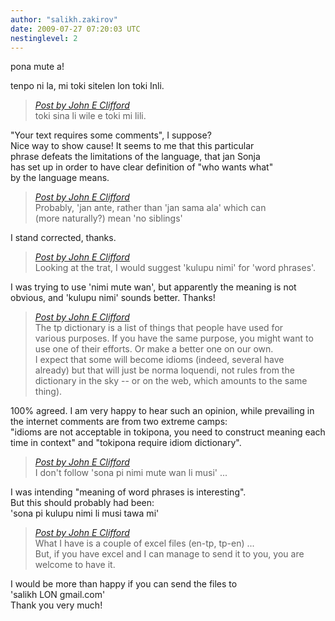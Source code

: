 ```yaml
---
author: "salikh.zakirov"
date: 2009-07-27 07:20:03 UTC
nestinglevel: 2
---
```

pona mute a!  
  
tenpo ni la, mi toki sitelen lon toki Inli.  

> [_Post by John E Clifford_](/nTriw1kr/toki-en-lipu-mute-pi-nimi-pi-toki-pona#post2)  
> toki sina li wile e toki mi lili.  
> 

"Your text requires some comments", I suppose?  
Nice way to show cause! It seems to me that this particular  
phrase defeats the limitations of the language, that jan Sonja  
has set up in order to have clear definition of "who wants what"  
by the language means.  

> [_Post by John E Clifford_](/nTriw1kr/toki-en-lipu-mute-pi-nimi-pi-toki-pona#post2)  
> Probably, 'jan ante, rather than 'jan sama ala' which can  
> (more naturally?) mean 'no siblings'  
> 

I stand corrected, thanks.  

> [_Post by John E Clifford_](/nTriw1kr/toki-en-lipu-mute-pi-nimi-pi-toki-pona#post2)  
> Looking at the trat, I would suggest 'kulupu nimi' for 'word phrases'.  
> 

I was trying to use 'nimi mute wan', but apparently the meaning is not obvious, and 'kulupu nimi' sounds better. Thanks!  

> [_Post by John E Clifford_](/nTriw1kr/toki-en-lipu-mute-pi-nimi-pi-toki-pona#post2)  
> The tp dictionary is a list of things that people have used for  
> various purposes. If you have the same purpose, you might want to  
> use one of their efforts. Or make a better one on our own.  
> I expect that some will become idioms (indeed, several have  
> already) but that will just be norma loquendi, not rules from the  
> dictionary in the sky -- or on the web, which amounts to the same  
> thing).  
> 

100% agreed. I am very happy to hear such an opinion, while prevailing in the internet comments are from two extreme camps:  
"idioms are not acceptable in tokipona, you need to construct meaning each time in context" and "tokipona require idiom dictionary".  

> [_Post by John E Clifford_](/nTriw1kr/toki-en-lipu-mute-pi-nimi-pi-toki-pona#post2)  
> I don't follow 'sona pi nimi mute wan li musi' ...  
> 

I was intending "meaning of word phrases is interesting".  
But this should probably had been:  
'sona pi kulupu nimi li musi tawa mi'  

> [_Post by John E Clifford_](/nTriw1kr/toki-en-lipu-mute-pi-nimi-pi-toki-pona#post2)  
> What I have is a couple of excel files (en-tp, tp-en) ...  
> But, if you have excel and I can manage to send it to you, you are  
> welcome to have it.  
> 

I would be more than happy if you can send the files to  
'salikh LON gmail.com'  
Thank you very much!